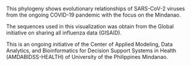 This phylogeny shows evolutionary relationships of SARS-CoV-2 viruses from the ongoing COVID-19 pandemic with the focus on the Mindanao. 

The sequences used in this visualization was obtain from the Global initiative on sharing all influenza data (GISAID). 

This is an ongoing initiative of the Center of Applied Modeling, Data Analytics, and Bioinformatics for Decision Support Systems in Health (AMDABIDSS-HEALTH) of University of the Philippines Mindanao. 

